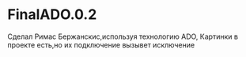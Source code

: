 # FinalADO.0.2
Сделал Римас Бержанскис,используя технологию ADO,
Картинки в проекте есть,но их подключение вызывет исключение
